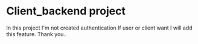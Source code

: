 # Client_backend project
In this project I'm not created authentication 
If user or client want I will add this feature. 
Thank you.. 
